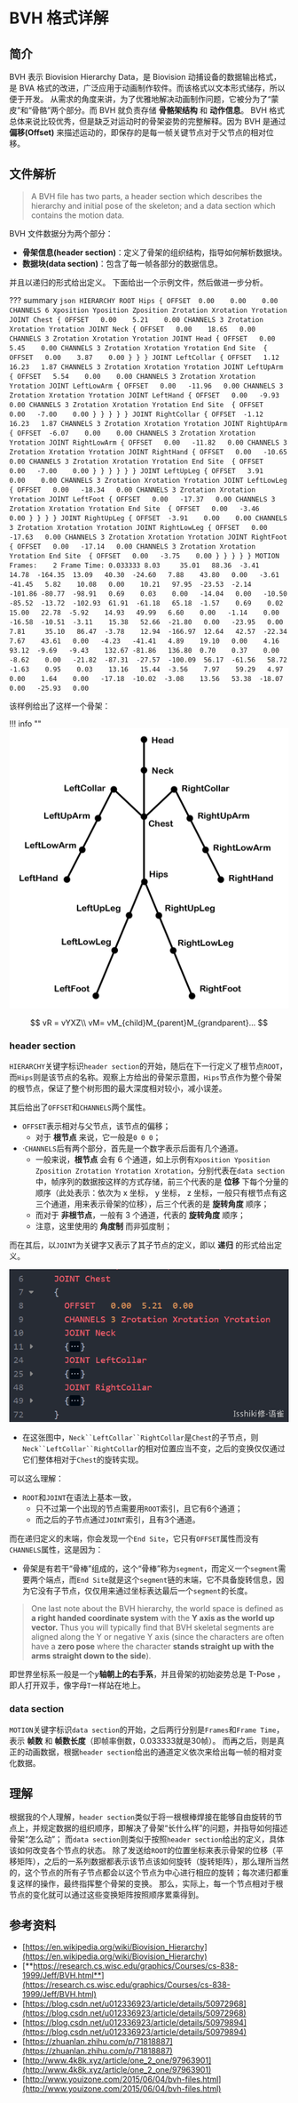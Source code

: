 # BVH 格式详解

## 简介

BVH 表示 Biovision Hierarchy Data，是 Biovision 动捕设备的数据输出格式，是 BVA 格式的改进，广泛应用于动画制作软件。而该格式以文本形式储存，所以便于开发。
从需求的角度来讲，为了优雅地解决动画制作问题，它被分为了“蒙皮”和“骨骼”两个部分。而 BVH 就负责存储 **骨骼架结构** 和 **动作信息**。
BVH 格式总体来说比较优秀，但是缺乏对运动时的骨架姿势的完整解释。因为 BVH 是通过 **偏移(Offset)** 来描述运动的，即保存的是每一帧关键节点对于父节点的相对位移。

##  文件解析
> A BVH file has two parts, a header section which describes the hierarchy and initial pose of the skeleton; and a data section which contains the motion data. 

BVH 文件数据分为两个部分：

- **骨架信息(header section)**：定义了骨架的组织结构，指导如何解析数据块。
- **数据块(data section)**：包含了每一帧各部分的数据信息。

并且以递归的形式给出定义。
下面给出一个示例文件，然后做进一步分析。

??? summary
	```json
	HIERARCHY
	ROOT Hips
	{
		OFFSET	0.00	0.00	0.00
		CHANNELS 6 Xposition Yposition Zposition Zrotation Xrotation Yrotation
		JOINT Chest
		{
			OFFSET	 0.00	 5.21	 0.00
			CHANNELS 3 Zrotation Xrotation Yrotation
			JOINT Neck
			{
				OFFSET	 0.00	 18.65	 0.00
				CHANNELS 3 Zrotation Xrotation Yrotation
				JOINT Head
				{
					OFFSET	 0.00	 5.45	 0.00
					CHANNELS 3 Zrotation Xrotation Yrotation
					End Site 
					{
						OFFSET	 0.00	 3.87	 0.00
					}
				}
			}
			JOINT LeftCollar
			{
				OFFSET	 1.12	 16.23	 1.87
				CHANNELS 3 Zrotation Xrotation Yrotation
				JOINT LeftUpArm
				{
					OFFSET	 5.54	 0.00	 0.00
					CHANNELS 3 Zrotation Xrotation Yrotation
					JOINT LeftLowArm
					{
						OFFSET	 0.00	-11.96	 0.00
						CHANNELS 3 Zrotation Xrotation Yrotation
						JOINT LeftHand
						{
							OFFSET	 0.00	-9.93	 0.00
							CHANNELS 3 Zrotation Xrotation Yrotation
							End Site 
							{
								OFFSET	 0.00	-7.00	 0.00
							}
						}
					}
				}
			}
			JOINT RightCollar
			{
				OFFSET	-1.12	 16.23	 1.87
				CHANNELS 3 Zrotation Xrotation Yrotation
				JOINT RightUpArm
				{
					OFFSET	-6.07	 0.00	 0.00
					CHANNELS 3 Zrotation Xrotation Yrotation
					JOINT RightLowArm
					{
						OFFSET	 0.00	-11.82	 0.00
						CHANNELS 3 Zrotation Xrotation Yrotation
						JOINT RightHand
						{
							OFFSET	 0.00	-10.65	 0.00
							CHANNELS 3 Zrotation Xrotation Yrotation
							End Site 
							{
								OFFSET	 0.00	-7.00	 0.00
							}
						}
					}
				}
			}
		}
		JOINT LeftUpLeg
		{
			OFFSET	 3.91	 0.00	 0.00
			CHANNELS 3 Zrotation Xrotation Yrotation
			JOINT LeftLowLeg
			{
				OFFSET	 0.00	-18.34	 0.00
				CHANNELS 3 Zrotation Xrotation Yrotation
				JOINT LeftFoot
				{
					OFFSET	 0.00	-17.37	 0.00
					CHANNELS 3 Zrotation Xrotation Yrotation
					End Site 
					{
						OFFSET	 0.00	-3.46	 0.00
					}
				}
			}
		}
		JOINT RightUpLeg
		{
			OFFSET	-3.91	 0.00	 0.00
			CHANNELS 3 Zrotation Xrotation Yrotation
			JOINT RightLowLeg
			{
				OFFSET	 0.00	-17.63	 0.00
				CHANNELS 3 Zrotation Xrotation Yrotation
				JOINT RightFoot
				{
					OFFSET	 0.00	-17.14	 0.00
					CHANNELS 3 Zrotation Xrotation Yrotation
					End Site 
					{
						OFFSET	 0.00	-3.75	 0.00
					}
				}
			}
		}
	}
	MOTION
	Frames:    2
	Frame Time: 0.033333
	8.03	 35.01	 88.36	-3.41	 14.78	-164.35	 13.09	 40.30	-24.60	 7.88	 43.80	 0.00	-3.61	-41.45	 5.82	 10.08	 0.00	 10.21	 97.95	-23.53	-2.14	-101.86	-80.77	-98.91	 0.69	 0.03	 0.00	-14.04	 0.00	-10.50	-85.52	-13.72	-102.93	 61.91	-61.18	 65.18	-1.57	 0.69	 0.02	 15.00	 22.78	-5.92	 14.93	 49.99	 6.60	 0.00	-1.14	 0.00	-16.58	-10.51	-3.11	 15.38	 52.66	-21.80	 0.00	-23.95	 0.00	
	7.81	 35.10	 86.47	-3.78	 12.94	-166.97	 12.64	 42.57	-22.34	 7.67	 43.61	 0.00	-4.23	-41.41	 4.89	 19.10	 0.00	 4.16	 93.12	-9.69	-9.43	 132.67	-81.86	 136.80	 0.70	 0.37	 0.00	-8.62	 0.00	-21.82	-87.31	-27.57	-100.09	 56.17	-61.56	 58.72	-1.63	 0.95	 0.03	 13.16	 15.44	-3.56	 7.97	 59.29	 4.97	 0.00	 1.64	 0.00	-17.18	-10.02	-3.08	 13.56	 53.38	-18.07	 0.00	-25.93	 0.00	
	```

该样例给出了这样一个骨架：

!!! info ""
	![](2.png)

$$
vR = vYXZ\\
vM= vM_{child}M_{parent}M_{grandparent}...
$$

### header section

`HIERARCHY`关键字标识`header section`的开始，随后在下一行定义了根节点`ROOT`，而`Hips`则是该节点的名称。观察上方给出的骨架示意图，`Hips`节点作为整个骨架的根节点，保证了整个树形图的最大深度相对较小，减小误差。

其后给出了`OFFSET`和`CHANNELS`两个属性。

- `OFFSET`表示相对与父节点，该节点的偏移；
   - 对于 **根节点** 来说，它一般是`0 0 0`；
- ·`CHANNELS`后有两个部分，首先是一个数字表示后面有几个通道。
   - 一般来说，**根节点** 会有 6 个通道，如上示例有`Xposition Yposition Zposition Zrotation Yrotation Xrotation`，分别代表在`data section`中，帧序列的数据按这样的方式存储，前三个代表的是 **位移** 下每个分量的顺序（此处表示：依次为 x 坐标， y 坐标， z 坐标，一般只有根节点有这三个通道，用来表示骨架的位移），后三个代表的是 **旋转角度** 顺序；
   - 而对于 **非根节点**，一般有 3 个通道，代表的 **旋转角度** 顺序；
   - 注意，这里使用的 **角度制** 而非弧度制；

而在其后，以`JOINT`为关键字又表示了其子节点的定义，即以 **递归** 的形式给出定义。

![](1.png)

- 在这张图中，`Neck``LeftCollar``RightCollar`是`Chest`的子节点，则`Neck``LeftCollar``RightCollar`的相对位置应当不变，之后的变换仅仅通过它们整体相对于`Chest`的旋转实现。

可以这么理解：

- `ROOT`和`JOINT`在语法上基本一致，
   - 只不过第一个出现的节点需要用`ROOT`索引，且它有6个通道；
   - 而之后的子节点通过`JOINT`索引，且有3个通道。

而在递归定义的末端，你会发现一个`End Site`，它只有`OFFSET`属性而没有`CHANNELS`属性，这是因为：

- 骨架是有若干“骨棒”组成的，这个“骨棒”称为`segment`，而定义一个`segment`需要两个端点，而`End Site`就是这个`segment`链的末端，它不具备旋转信息，因为它没有子节点，仅仅用来通过坐标表达最后一个`segment`的长度。

> One last note about the BVH hierarchy, the world space is defined as **a right handed coordinate system** with the **Y axis as the world up vector.** Thus you will typically find that BVH skeletal segments are aligned along the Y or negative Y axis (since the characters are often have a **zero pose** where the character **stands straight up with the arms straight down to the side**).

即世界坐标系一般是一个$y$**轴朝上的右手系**，并且骨架的初始姿势总是 T-Pose ，即人打开双手，像字母`T`一样站在地上。

### data section

`MOTION`关键字标识`data section`的开始，之后两行分别是`Frames`和`Frame Time`，表示 **帧数** 和 **帧数长度**（即帧率倒数，0.033333就是30帧）。
而再之后，则是真正的动画数据，根据`header section`给出的通道定义依次来给出每一帧的相对变化数据。 

## 理解

根据我的个人理解，`header section`类似于将一根根棒焊接在能够自由旋转的节点上，并规定数据的组织顺序，即解决了骨架“长什么样”的问题，并指导如何描述骨架“怎么动”；
而`data section`则类似于按照`header section`给出的定义，具体该如何改变各个节点的状态。
除了发送给`ROOT`的位置坐标来表示骨架的位移（平移矩阵），之后的一系列数据都表示该节点该如何旋转（旋转矩阵），那么理所当然的，这个节点的所有子节点都会以这个节点为中心进行相应的旋转；每次递归都重复这样的操作，最终指挥整个骨架的变换。
那么，实际上，每一个节点相对于根节点的变化就可以通过这些变换矩阵按照顺序累乘得到。

## 参考资料

- [https://en.wikipedia.org/wiki/Biovision_Hierarchy](https://en.wikipedia.org/wiki/Biovision_Hierarchy)
- [**https://research.cs.wisc.edu/graphics/Courses/cs-838-1999/Jeff/BVH.html**](https://research.cs.wisc.edu/graphics/Courses/cs-838-1999/Jeff/BVH.html)
- [https://blog.csdn.net/u012336923/article/details/50972968](https://blog.csdn.net/u012336923/article/details/50972968)
- [https://blog.csdn.net/u012336923/article/details/50979894](https://blog.csdn.net/u012336923/article/details/50979894)
- [https://zhuanlan.zhihu.com/p/71818887](https://zhuanlan.zhihu.com/p/71818887)
- [http://www.4k8k.xyz/article/one_2_one/97963901](http://www.4k8k.xyz/article/one_2_one/97963901)
- [http://www.youizone.com/2015/06/04/bvh-files.html](http://www.youizone.com/2015/06/04/bvh-files.html)
